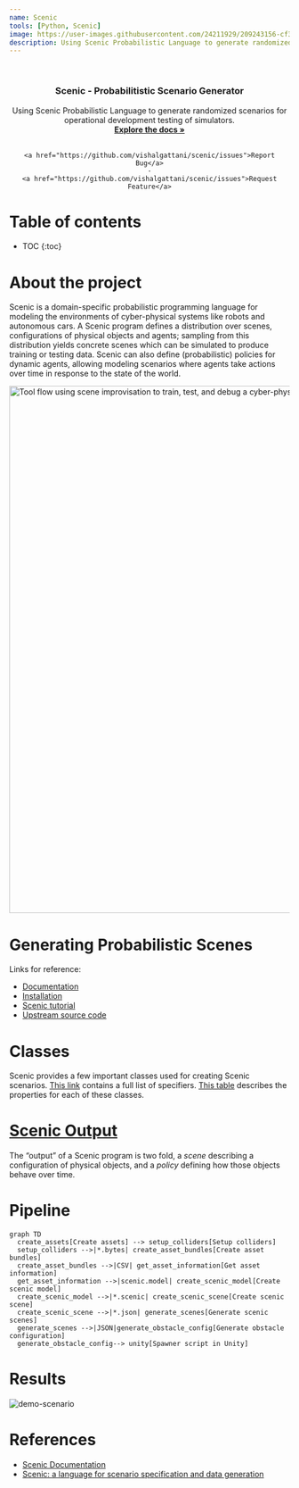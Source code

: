 ```yaml
---
name: Scenic
tools: [Python, Scenic]
image: https://user-images.githubusercontent.com/24211929/209243156-cf369fd9-cfe8-444a-b9b8-3c7c21d888d4.gif?raw=true
description: Using Scenic Probabilistic Language to generate randomized scenarios for operational development testing of simulators.
---
```


<!-- PROJECT LOGO -->
<br />
<div align="center">
<h3 align="center">Scenic - Probabilitistic Scenario Generator</h3>

  <p align="center">
    Using Scenic Probabilistic Language to generate randomized scenarios for operational development testing of simulators.
    <br />
    <a href="https://github.com/vishalgattani/scenic"><strong>Explore the docs »</strong></a>
    <br />
    <br />

    <a href="https://github.com/vishalgattani/scenic/issues">Report Bug</a>
    ·
    <a href="https://github.com/vishalgattani/scenic/issues">Request Feature</a>
  </p>
</div>

# Table of contents

* TOC
{:toc}

# About the project

Scenic is a domain-specific probabilistic programming language for modeling the environments of cyber-physical systems like robots and autonomous cars. A Scenic program defines a distribution over scenes, configurations of physical objects and agents; sampling from this distribution yields concrete scenes which can be simulated to produce training or testing data. Scenic can also define (probabilistic) policies for dynamic agents, allowing modeling scenarios where agents take actions over time in response to the state of the world.

<img width="945" alt="Tool flow using scene improvisation to train, test, and debug a cyber-physical
system." src="https://user-images.githubusercontent.com/24211929/209241080-f2729493-3116-49d1-8a05-b13406764ca5.png">

# Generating Probabilistic Scenes
Links for reference:
- [Documentation](https://scenic-lang.readthedocs.io/en/latest/index.html)
- [Installation](https://scenic-lang.readthedocs.io/en/latest/quickstart.html#installation)
- [Scenic tutorial](https://scenic-lang.readthedocs.io/en/latest/tutorials/tutorial.html)
- [Upstream source code](https://github.com/BerkeleyLearnVerify/Scenic)

# Classes

Scenic provides a few important classes used for creating Scenic scenarios. [This link](https://scenic-lang.readthedocs.io/en/latest/syntax_guide.html#specifiers) contains a full list of specifiers. [This table](https://scenic-lang.readthedocs.io/en/latest/syntax_guide.html#objects) describes the properties for each of these classes.

# [Scenic Output](https://scenic-lang.readthedocs.io/en/latest/reference/scene_generation.html#)

The “output” of a Scenic program is two fold, a *scene* describing a configuration of physical objects, and a *policy* defining how those objects behave over time.

# Pipeline

```mermaid
graph TD
  create_assets[Create assets] --> setup_colliders[Setup colliders]
  setup_colliders -->|*.bytes| create_asset_bundles[Create asset bundles]
  create_asset_bundles -->|CSV| get_asset_information[Get asset information]
  get_asset_information -->|scenic.model| create_scenic_model[Create scenic model]
  create_scenic_model -->|*.scenic| create_scenic_scene[Create scenic scene]
  create_scenic_scene -->|*.json| generate_scenes[Generate scenic scenes]
  generate_scenes -->|JSON|generate_obstacle_config[Generate obstacle configuration]
  generate_obstacle_config--> unity[Spawner script in Unity]
```

# Results

![demo-scenario](https://user-images.githubusercontent.com/24211929/209243156-cf369fd9-cfe8-444a-b9b8-3c7c21d888d4.gif)

# References
- [Scenic Documentation](https://scenic-lang.readthedocs.io/en/latest/)
- [Scenic: a language for scenario specification and data generation](https://link.springer.com/article/10.1007/s10994-021-06120-5)





